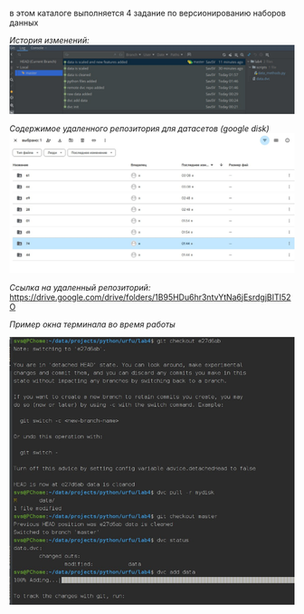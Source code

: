 в этом каталоге выполняется 4 задание по версионированию наборов данных

*История изменений:*
![git_view.jpeg](git_view.jpeg)

*Содержимое удаленного репозитория для датасетов (google disk)*
![google_disk_vew.jpeg](google_disk_vew.jpeg)

*Ссылка на удаленный репозиторий:*
https://drive.google.com/drive/folders/1B95HDu6hr3ntvYtNa6jEsrdgjBITI52O

*Пример окна терминала во время работы*

![terminal_view.jpeg](terminal_view.jpeg)
